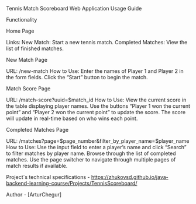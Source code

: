 Tennis Match Scoreboard Web Application Usage Guide

Functionality

Home Page

Links:
New Match: Start a new tennis match.
Completed Matches: View the list of finished matches.

New Match Page

URL: /new-match
How to Use:
Enter the names of Player 1 and Player 2 in the form fields.
Click the “Start” button to begin the match.

Match Score Page

URL: /match-score?uuid=$match_id
How to Use:
View the current score in the table displaying player names.
Use the buttons “Player 1 won the current point” and “Player 2 won the current point” to update the score.
The score will update in real-time based on who wins each point.

Completed Matches Page

URL: /matches?page=$page_number&filter_by_player_name=$player_name
How to Use:
Use the input field to enter a player’s name and click “Search” to filter matches by player name.
Browse through the list of completed matches.
Use the page switcher to navigate through multiple pages of match results if available.

Project`s technical specifications - https://zhukovsd.github.io/java-backend-learning-course/Projects/TennisScoreboard/

Author - [ArturChegur]